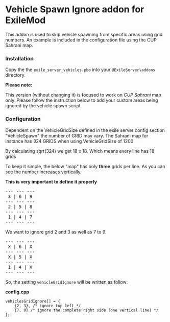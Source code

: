 # Vehicle Spawn Ignore addon for ExileMod

This addon is used to skip vehicle spawning from specific areas using grid numbers.
An example is included in the configuration file using the CUP Sahrani map.

### Installation

Copy the the `exile_server_vehicles.pbo` into your `@ExileServer\addons` directory.

**Please note:**

This version (without changing it) is focused to work on *CUP Sahrani* map only. 
Please follow the instruction below to add your custom areas being ignored by the vehicle spawn script.

### Configuration

Dependent on the VehicleGridSize defined in the exile server config section "VehicleSpawn" the number of GRID may vary.
The Sahrani map for instance has 324 GRIDS when using VehicleGridSize of 1200

By calculating sqrt(324) we get 18 x 18. Which means every line has 18 grids

To keep it simple, the below "map" has only **three** grids per line.
As you can see the number increases vertically.

**This is very important to define it properly**

<pre>
--- --- ---
 3 | 6 | 9
--- --- ---
 2 | 5 | 8
--- --- ---
 1 | 4 | 7
--- --- ---
</pre>

We want to ignore grid 2 and 3 as well as 7 to 9.

<pre>
--- --- ---
 X | 6 | X
--- --- ---
 X | 5 | X
--- --- ---
 1 | 4 | X
--- --- ---
</pre>

So, the setting `vehicleGridIgnore` will be written as follow:

**config.cpp**

```
vehiclesGridIgnore[] = { 
	{2, 3}, /* ignore top left */
	{7, 9} /* ignore the complete right side (one vertical line) */
};
```

